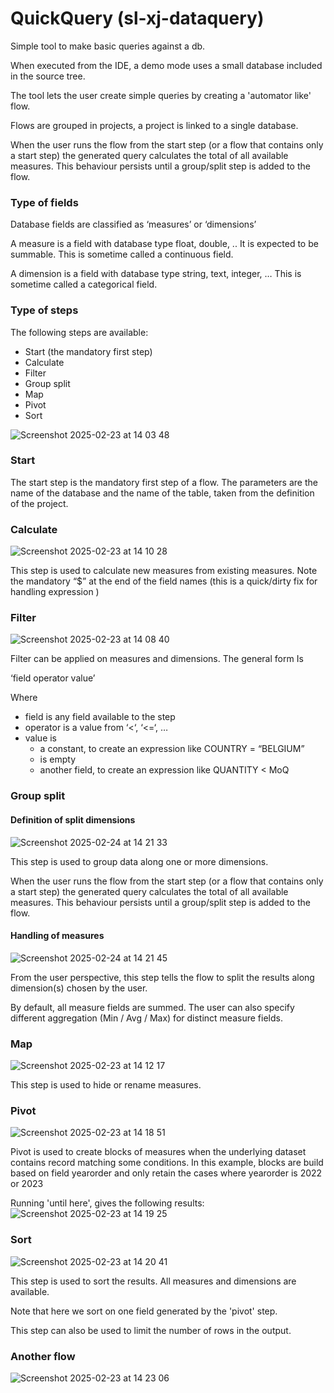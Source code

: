# QuickQuery (sl-xj-dataquery)

Simple tool to make basic queries against a db.

When executed from the IDE, a demo mode uses a small database included in the source tree.

The tool lets the user create simple queries by creating a 'automator like' flow.

Flows are grouped in projects, a project is linked to a single database.

When the user runs the flow from the start step (or a flow that contains only a start step) the generated query calculates the total of all available measures. This behaviour persists until a group/split step is added to the flow.



### Type of fields
Database fields are classified as ‘measures’ or ‘dimensions’

A measure is a field with database type float, double, .. It is expected to be summable. This is sometime called a continuous field.

A dimension is a field with database type string, text, integer, … This is sometime called a categorical field.


### Type of steps

The following steps are available:

- Start (the mandatory first step)
- Calculate
- Filter
- Group split
- Map
- Pivot
- Sort

![Screenshot 2025-02-23 at 14 03 48](https://github.com/user-attachments/assets/931e73d8-8e4d-436b-8f4c-e03db4a92717)



### Start

The start step is the mandatory first step of a flow. The parameters are the name of the database and the name of the table, taken from the definition of the project.


### Calculate
 ![Screenshot 2025-02-23 at 14 10 28](https://github.com/user-attachments/assets/c807717f-85c2-4e0d-869c-0b9cc40bdd6b)

This step is used to calculate new measures from existing measures. Note the mandatory “$” at the end of the field names (this is a quick/dirty fix for handling expression )


### Filter
![Screenshot 2025-02-23 at 14 08 40](https://github.com/user-attachments/assets/49553bad-204c-440e-bc20-7d053a9fa215)

Filter can be applied on measures and dimensions. The general form
Is 

 ‘field  operator value’

Where 

- field is any field available to the step
- operator is a value from ‘<‘, ‘<=‘, …
- value is 
	- a constant, to create an expression like COUNTRY = “BELGIUM”
	- is empty
	- another field, to create an expression like QUANTITY < MoQ



### Group split

#### Definition of split dimensions

![Screenshot 2025-02-24 at 14 21 33](https://github.com/user-attachments/assets/4f292d15-5558-496a-bcc3-b84324ad0627)

This step is used to group data along one or more dimensions. 

When the user runs the flow from the start step (or a flow that contains only a start step) the generated query calculates the total of all available measures. This behaviour persists until a group/split step is added to the flow.

#### Handling of measures

![Screenshot 2025-02-24 at 14 21 45](https://github.com/user-attachments/assets/a3ac9473-4b4a-41a2-8436-c5d88605b061)

From the user perspective, this step tells the flow to split the results along dimension(s) chosen by the user.

By default, all measure fields are summed. The user can also specify different aggregation (Min / Avg / Max) for distinct measure fields.




### Map
![Screenshot 2025-02-23 at 14 12 17](https://github.com/user-attachments/assets/e28220b9-a32b-4c22-8f98-d6ac58ff1dc8)

This step is used to hide or rename measures.


### Pivot
![Screenshot 2025-02-23 at 14 18 51](https://github.com/user-attachments/assets/7f8c74c3-39b4-414b-9655-89f5d629da4b)


Pivot is used to create blocks of measures when the underlying dataset contains record matching some conditions.
In this example, blocks are build based on field yearorder and only retain the cases where yearorder is 2022 or 2023

Running 'until here', gives the following results: 
![Screenshot 2025-02-23 at 14 19 25](https://github.com/user-attachments/assets/206dfb52-5c17-4e31-b00d-eaaa2195f081)


### Sort
![Screenshot 2025-02-23 at 14 20 41](https://github.com/user-attachments/assets/6089e4de-7454-4ed9-9e15-0f563c111747)

This step is used to sort the results. All measures and dimensions are available. 

Note that here we sort on one field generated by the 'pivot' step.

This step can also be used to limit the number of rows in the output.


### Another flow
![Screenshot 2025-02-23 at 14 23 06](https://github.com/user-attachments/assets/e5b12216-15de-410b-a3be-1ca7cbb0e338)


